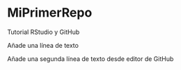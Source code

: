 # MiPrimerRepo
Tutorial RStudio y GitHub

Añade una línea de texto

Añade una segunda línea de texto desde editor de GitHub
